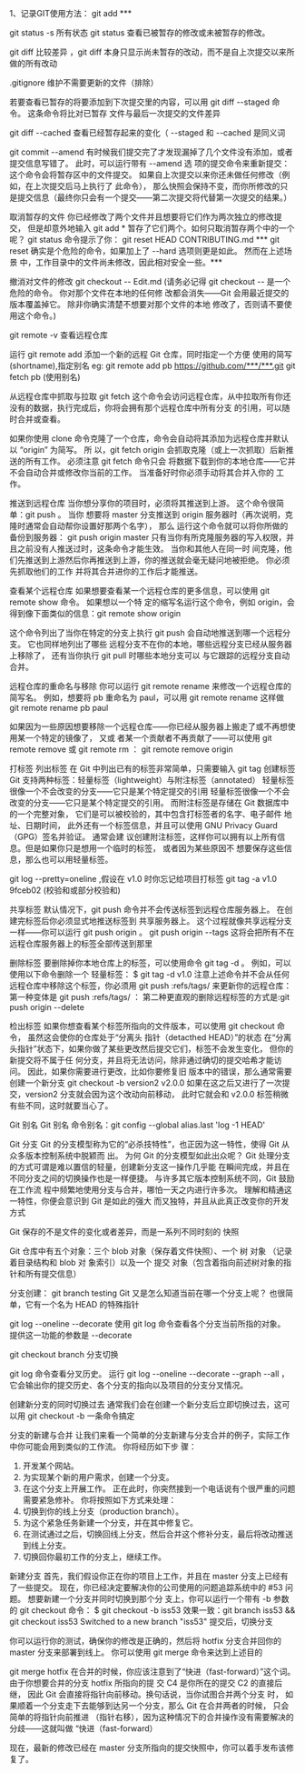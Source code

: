 1、记录GIT使用方法：
git add ***


git status -s 所有状态
git status 查看已被暂存的修改或未被暂存的修改。

git diff 比较差异 ，git diff 本身只显示尚未暂存的改动，而不是自上次提交以来所做的所有改动

.gitignore  维护不需要更新的文件（排除）

若要查看已暂存的将要添加到下次提交里的内容，可以用 git diff --staged 命令。 这条命令将比对已暂存
文件与最后一次提交的文件差异 

git diff --cached 查看已经暂存起来的变化（ --staged 和 --cached 是同义词


git commit --amend
有时候我们提交完了才发现漏掉了几个文件没有添加，或者提交信息写错了。 此时，可以运行带有 --amend 选
项的提交命令来重新提交：
这个命令会将暂存区中的文件提交。 如果自上次提交以来你还未做任何修改（例如，在上次提交后马上执行了
此命令）， 那么快照会保持不变，而你所修改的只是提交信息（最终你只会有一个提交——第二次提交将代替第一次提交的结果。）

取消暂存的文件
你已经修改了两个文件并且想要将它们作为两次独立的修改提交， 但是却意外地输入
git add * 暂存了它们两个。如何只取消暂存两个中的一个呢？ git status 命令提示了你：
git reset HEAD CONTRIBUTING.md
***  git reset 确实是个危险的命令，如果加上了 --hard 选项则更是如此。 然而在上述场景
中，工作目录中的文件尚未修改，因此相对安全一些。***

撤消对文件的修改    git checkout -- Edit.md 
(请务必记得 git checkout -- <file> 是一个危险的命令。 你对那个文件在本地的任何修
改都会消失——Git 会用最近提交的版本覆盖掉它。 除非你确实清楚不想要对那个文件的本地
修改了，否则请不要使用这个命令。)

git remote  -v  查看远程仓库

运行 git remote add <shortname> <url> 添加一个新的远程 Git 仓库，同时指定一个方便
使用的简写(shortname),指定别名
eg: git remote add pb https://github.com/***/***.git
git fetch pb  (使用别名)

从远程仓库中抓取与拉取
 git fetch <remote> 这个命令会访问远程仓库，从中拉取所有你还没有的数据，执行完成后，你将会拥有那个远程仓库中所有分支
的引用，可以随时合并或查看。

如果你使用 clone 命令克隆了一个仓库，命令会自动将其添加为远程仓库并默认以 “origin” 为简写。 所
以，git fetch origin 会抓取克隆（或上一次抓取）后新推送的所有工作。 必须注意 git fetch 命令只会
将数据下载到你的本地仓库——它并不会自动合并或修改你当前的工作。 当准备好时你必须手动将其合并入你的
工作。

推送到远程仓库
当你想分享你的项目时，必须将其推送到上游。 这个命令很简单：git push <remote> <branch>。 当你
想要将 master 分支推送到 origin 服务器时（再次说明，克隆时通常会自动帮你设置好那两个名字）， 那么
运行这个命令就可以将你所做的备份到服务器：
git push origin master
只有当你有所克隆服务器的写入权限，并且之前没有人推送过时，这条命令才能生效。 当你和其他人在同一时
间克隆，他们先推送到上游然后你再推送到上游，你的推送就会毫无疑问地被拒绝。 你必须先抓取他们的工作
并将其合并进你的工作后才能推送。

查看某个远程仓库
如果想要查看某一个远程仓库的更多信息，可以使用 git remote show <remote> 命令。 如果想以一个特
定的缩写名运行这个命令，例如 origin，会得到像下面类似的信息：git remote show origin

这个命令列出了当你在特定的分支上执行 git push 会自动地推送到哪一个远程分支。 它也同样地列出了哪些
远程分支不在你的本地，哪些远程分支已经从服务器上移除了， 还有当你执行 git pull 时哪些本地分支可以
与它跟踪的远程分支自动合并。


远程仓库的重命名与移除
你可以运行 git remote rename 来修改一个远程仓库的简写名。 例如，想要将 pb 重命名为 paul，可以用
git remote rename 这样做   git remote rename pb paul

如果因为一些原因想要移除一个远程仓库——你已经从服务器上搬走了或不再想使用某一个特定的镜像了， 又或
者某一个贡献者不再贡献了——可以使用 git remote remove 或 git remote rm ：  git remote remove origin


打标签
列出标签
在 Git 中列出已有的标签非常简单，只需要输入 git tag 
创建标签
Git 支持两种标签：轻量标签（lightweight）与附注标签（annotated）
轻量标签很像一个不会改变的分支——它只是某个特定提交的引用
轻量标签很像一个不会改变的分支——它只是某个特定提交的引用。
而附注标签是存储在 Git 数据库中的一个完整对象， 它们是可以被校验的，其中包含打标签者的名字、电子邮件
地址、日期时间， 此外还有一个标签信息，并且可以使用 GNU Privacy Guard （GPG）签名并验证。 通常会建
议创建附注标签，这样你可以拥有以上所有信息。但是如果你只是想用一个临时的标签， 或者因为某些原因不
想要保存这些信息，那么也可以用轻量标签。

 git log --pretty=oneline  ,假设在 v1.0 时你忘记给项目打标签   git tag -a v1.0 9fceb02 (校验和或部分校验和)
 
 共享标签
 默认情况下，git push 命令并不会传送标签到远程仓库服务器上。 在创建完标签后你必须显式地推送标签到
共享服务器上。 这个过程就像共享远程分支一样——你可以运行 git push origin <tagname>。
git push origin --tags   这将会把所有不在远程仓库服务器上的标签全部传送到那里


删除标签
要删除掉你本地仓库上的标签，可以使用命令 git tag -d <tagname>。 例如，可以使用以下命令删除一个
轻量标签：
$ git tag -d v1.0
注意上述命令并不会从任何远程仓库中移除这个标签，你必须用 git push <remote>
:refs/tags/<tagname> 来更新你的远程仓库：
第一种变体是 git push <remote> :refs/tags/<tagname> ：
 第二种更直观的删除远程标签的方式是:git push origin --delete <tagname>
 
 
 检出标签
 如果你想查看某个标签所指向的文件版本，可以使用 git checkout 命令， 虽然这会使你的仓库处于“分离头
指针（detacthed HEAD）”的状态
在“分离头指针”状态下，如果你做了某些更改然后提交它们，标签不会发生变化， 但你的新提交将不属于任
何分支，并且将无法访问，除非通过确切的提交哈希才能访问。 因此，如果你需要进行更改，比如你要修复旧
版本中的错误，那么通常需要创建一个新分支
git checkout -b version2 v2.0.0  如果在这之后又进行了一次提交，version2 分支就会因为这个改动向前移动， 此时它就会和 v2.0.0 标签稍微有些不同，这时就要当心了。

Git 别名
Git 别名  命令别名：git config --global alias.last 'log -1 HEAD'



Git 分支
 Git 的分支模型称为它的“必杀技特性”，也正因为这一特性，使得 Git 从众多版本控制系统中脱颖而
出。 为何 Git 的分支模型如此出众呢？ Git 处理分支的方式可谓是难以置信的轻量，创建新分支这一操作几乎能
在瞬间完成，并且在不同分支之间的切换操作也是一样便捷。 与许多其它版本控制系统不同，Git 鼓励在工作流
程中频繁地使用分支与合并，哪怕一天之内进行许多次。 理解和精通这一特性，你便会意识到 Git 是如此的强大
而又独特，并且从此真正改变你的开发方式


Git 保存的不是文件的变化或者差异，而是一系列不同时刻的 快照

Git 仓库中有五个对象：三个 blob 对象（保存着文件快照）、一个 树 对象 （记录着目录结构和 blob 对
象索引）以及一个 提交 对象（包含着指向前述树对象的指针和所有提交信息）

分支创建：   git branch testing
Git 又是怎么知道当前在哪一个分支上呢？ 也很简单，它有一个名为 HEAD 的特殊指针 

git log --oneline --decorate    使用 git log 命令查看各个分支当前所指的对象。 提供这一功能的参数是 --decorate

git checkout branch 分支切换

git log 命令查看分叉历史。 运行 git log --oneline --decorate --graph
--all ，它会输出你的提交历史、各个分支的指向以及项目的分支分叉情况。



创建新分支的同时切换过去
通常我们会在创建一个新分支后立即切换过去，这可以用 git checkout -b
<newbranchname> 一条命令搞定


分支的新建与合并
让我们来看一个简单的分支新建与分支合并的例子，实际工作中你可能会用到类似的工作流。 你将经历如下步
骤：
1. 开发某个网站。
2. 为实现某个新的用户需求，创建一个分支。
3. 在这个分支上开展工作。
正在此时，你突然接到一个电话说有个很严重的问题需要紧急修补。 你将按照如下方式来处理：
1. 切换到你的线上分支（production branch）。
2. 为这个紧急任务新建一个分支，并在其中修复它。
3. 在测试通过之后，切换回线上分支，然后合并这个修补分支，最后将改动推送到线上分支。
4. 切换回你最初工作的分支上，继续工作。

新建分支
首先，我们假设你正在你的项目上工作，并且在 master 分支上已经有了一些提交。
现在，你已经决定要解决你的公司使用的问题追踪系统中的 #53 问题。 想要新建一个分支并同时切换到那个分
支上，你可以运行一个带有 -b 参数的 git checkout 命令：
$ git checkout -b iss53     效果一致：git branch iss53  && git checkout iss53
Switched to a new branch "iss53"   提交后，切换分支

你可以运行你的测试，确保你的修改是正确的，然后将 hotfix 分支合并回你的 master 分支来部署到线上。
你可以使用 git merge 命令来达到上述目的

git merge hotfix
在合并的时候，你应该注意到了“快进（fast-forward）”这个词。 由于你想要合并的分支 hotfix 所指向的提
交 C4 是你所在的提交 C2 的直接后继， 因此 Git 会直接将指针向前移动。换句话说，当你试图合并两个分支
时， 如果顺着一个分支走下去能够到达另一个分支，那么 Git 在合并两者的时候， 只会简单的将指针向前推进
（指针右移），因为这种情况下的合并操作没有需要解决的分歧——这就叫做 “快进（fast-forward）

现在，最新的修改已经在 master 分支所指向的提交快照中，你可以着手发布该修复了。
